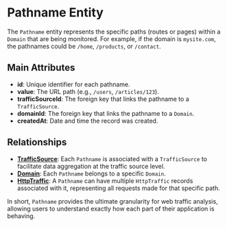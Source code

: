 # Pathname Entity

The `Pathname` entity represents the specific paths (routes or pages) within a `Domain` that are being monitored. For example, if the domain is `mysite.com`, the pathnames could be `/home`, `/products`, or `/contact`.

## Main Attributes

- **id**: Unique identifier for each pathname.
- **value**: The URL path (e.g., `/users`, `/articles/123`).
- **trafficSourceId**: The foreign key that links the pathname to a `TrafficSource`.
- **domainId**: The foreign key that links the pathname to a `Domain`.
- **createdAt**: Date and time the record was created.

## Relationships

- [**TrafficSource**](/api/trafficsource/introduction): Each `Pathname` is associated with a `TrafficSource` to facilitate data aggregation at the traffic source level.
- [**Domain**](/api/domain/introduction): Each `Pathname` belongs to a specific `Domain`.
- [**HttpTraffic**](/api/httptraffic/introduction): A `Pathname` can have multiple `HttpTraffic` records associated with it, representing all requests made for that specific path.

In short, `Pathname` provides the ultimate granularity for web traffic analysis, allowing users to understand exactly how each part of their application is behaving.
